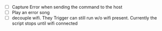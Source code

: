 - [ ] Capture Error when sending the command to the host
- [ ] Play an error song
- [ ] decouple wifi. They Trigger can still run w/o wifi present. Currently the script stops until wifi connected
